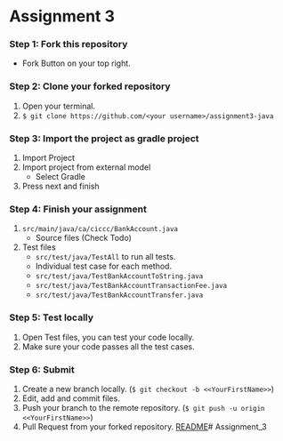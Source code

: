 # Assignment 3

### Step 1: Fork this repository
* Fork Button on your top right.

### Step 2: Clone your forked repository
1. Open your terminal.
2. `$ git clone https://github.com/<your username>/assignment3-java`

### Step 3: Import the project as gradle project
1. Import Project
2. Import project from external model
   - Select Gradle
3. Press next and finish

### Step 4: Finish your assignment
1. `src/main/java/ca/ciccc/BankAccount.java`
   - Source files (Check Todo)
2. Test files
   - `src/test/java/TestAll` to run all tests.
   - Individual test case for each method.
   - `src/test/java/TestBankAccountToString.java`
   - `src/test/java/TestBankAccountTransactionFee.java`
   - `src/test/java/TestBankAccountTransfer.java`

### Step 5: Test locally
1. Open Test files, you can test your code locally.
2. Make sure your code passes all the test cases.

### Step 6: Submit
1. Create a new branch locally. (`$ git checkout -b <<YourFirstName>>`)
2. Edit, add and commit files.
3. Push your branch to the remote repository. (`$ git push -u origin <<YourFirstName>>`)
4. Pull Request from your forked repository. [README](https://help.github.com/articles/creating-a-pull-request-from-a-fork/)# Assignment_3
